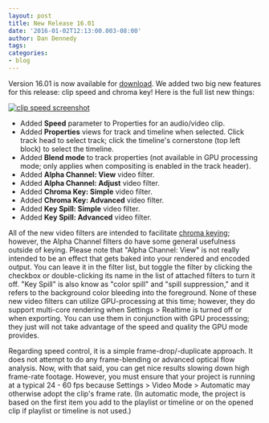 ```yaml
---
layout: post
title: New Release 16.01
date: '2016-01-02T12:13:00.003-08:00'
author: Dan Dennedy
tags:
categories:
- blog
---
```


Version 16.01 is now available for <a href="/shotcut_web/download/">download</a>. We added two big new features for this release: clip speed and chroma key! Here is the full list new things:

<a href="http://4.bp.blogspot.com/-evGxAwvBgA8/VogjF1_WHnI/AAAAAAAAHkQ/Rw88I45ZRfo/s1600/clip-speed.png" imageanchor="1"><img alt="clip speed screenshot" border="0" src="http://4.bp.blogspot.com/-evGxAwvBgA8/VogjF1_WHnI/AAAAAAAAHkQ/Rw88I45ZRfo/s1600/clip-speed.png" title=""></a>

<ul><li>Added <b>Speed</b> parameter to Properties for an audio/video clip.</li><li>Added <b>Properties</b> views for track and timeline when selected. Click track head to select track; click the timeline's cornerstone (top left block) to select the timeline.&nbsp;</li><li>Added <b>Blend mode</b> to track properties (not available in GPU processing mode; only applies when compositing is enabled in the track header).&nbsp;</li><li>Added <b>Alpha Channel: View</b> video filter.&nbsp;</li><li>Added <b>Alpha Channel: Adjust</b> video filter.&nbsp;</li><li>Added <b>Chroma Key: Simple</b> video filter.&nbsp;</li><li>Added <b>Chroma Key: Advanced</b> video filter.&nbsp;</li><li>Added <b>Key Spill: Simple</b> video filter.</li><li>Added <b>Key Spill: Advanced</b> video filter.</li></ul>

All of the new video filters are intended to facilitate <a href="https://en.wikipedia.org/w/index.php?title=Chroma_key&amp;oldid=697872122">chroma keying</a>; however, the Alpha Channel filters do have some general usefulness outside of keying. Please note that "Alpha Channel: View" is not really intended to be an effect that gets baked into your rendered and encoded output. You can leave it in the filter list, but toggle the filter by clicking the checkbox or double-clicking its name in the list of attached filters to turn it off. "Key Spill" is also know as "color spill" and "spill suppression," and it refers to the background color bleeding into the foreground. None of these new video filters can utilize GPU-processing at this time; however, they do support multi-core rendering when Settings > Realtime is turned off or when exporting. You can use them in conjunction with GPU processsing; they just will not take advantage of the speed and quality the GPU mode provides.

Regarding speed control, it is a simple frame-drop/-duplicate approach. It does not attempt to do any frame-blending or advanced optical flow analysis. Now, with that said, you can get nice results slowing down high frame-rate footage. However, you must ensure that your project is running at a typical 24 - 60 fps because Settings > Video Mode > Automatic may otherwise adopt the clip's frame rate. (In automatic mode, the project is based on the first item you add to the playlist or timeline or on the opened clip if playlist or timeline is not used.)
